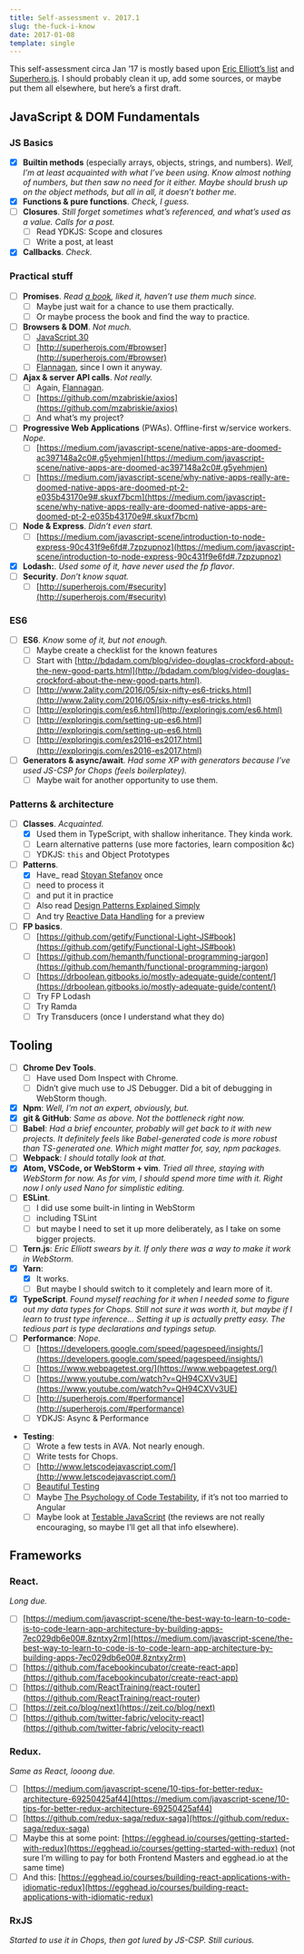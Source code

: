 ```yaml
---
title: Self-assessment v. 2017.1
slug: the-fuck-i-know
date: 2017-01-08
template: single
---
```

This self-assessment circa Jan ’17 is mostly based upon [Eric Elliott’s list](https://medium.com/javascript-scene/top-javascript-frameworks-topics-to-learn-in-2017-700a397b711#.19gg46ezb) and [Superhero.js](http://superherojs.com/). I should probably clean it up, add some sources, or maybe put them all elsewhere, but here’s a first draft.

## JavaScript & DOM Fundamentals

### JS Basics

- [x] **Builtin methods** (especially arrays, objects, strings, and numbers).
_Well, I’m at least acquainted with what I’ve been using. Know almost nothing of numbers, but then saw no need for it either. Maybe should brush up on the object methods, but all in all, it doesn’t bother me._
- [x] **Functions & pure functions**.
_Check, I guess._
- [ ] **Closures**.
_Still forget sometimes what’s referenced, and what’s used as a value. Calls for a post._
    - [ ] Read YDKJS: Scope and closures
    - [ ] Write a post, at least
- [x] **Callbacks**.
_Check._

### Practical stuff

- [ ] **Promises**.
_Read [a book](http://shop.oreilly.com/product/0636920032151.do), liked it, haven’t use them much since._
    - [ ] Maybe just wait for a chance to use them practically.
    - [ ] Or maybe process the book and find the way to practice.
- [ ] **Browsers & DOM**.
_Not much._
    - [ ] [JavaScript 30](https://javascript30.com/)
    - [ ] [http://superherojs.com/#browser](http://superherojs.com/#browser)
    - [ ] [Flannagan](http://shop.oreilly.com/product/9780596805531.do), since I own it anyway.
- [ ] **Ajax & server API calls**.
_Not really._
    - [ ] Again, [Flannagan](http://shop.oreilly.com/product/9780596805531.do).
    - [ ] [https://github.com/mzabriskie/axios](https://github.com/mzabriskie/axios)
    - [ ] And what’s my project?
- [ ] **Progressive Web Applications** (PWAs). Offline-first w/service workers.
_Nope._
    - [ ] [https://medium.com/javascript-scene/native-apps-are-doomed-ac397148a2c0#.g5yehmjen](https://medium.com/javascript-scene/native-apps-are-doomed-ac397148a2c0#.g5yehmjen)
    - [ ] [https://medium.com/javascript-scene/why-native-apps-really-are-doomed-native-apps-are-doomed-pt-2-e035b43170e9#.skuxf7bcm](https://medium.com/javascript-scene/why-native-apps-really-are-doomed-native-apps-are-doomed-pt-2-e035b43170e9#.skuxf7bcm)
- [ ] **Node & Express**.
_Didn’t even start._
    - [ ] [https://medium.com/javascript-scene/introduction-to-node-express-90c431f9e6fd#.7zpzupnoz](https://medium.com/javascript-scene/introduction-to-node-express-90c431f9e6fd#.7zpzupnoz)
- [x] **Lodash:**.
_Used some of it, have never used the fp flavor_.
- [ ] **Security**.
_Don’t know squat._
    - [ ] [http://superherojs.com/#security](http://superherojs.com/#security)

### ES6

- [ ] **ES6**.
_Know_ some _of it, but not enough._
    - [ ] Maybe create a checklist for the known features
    - [ ] Start with [http://bdadam.com/blog/video-douglas-crockford-about-the-new-good-parts.html](http://bdadam.com/blog/video-douglas-crockford-about-the-new-good-parts.html).
    - [ ]  [http://www.2ality.com/2016/05/six-nifty-es6-tricks.html](http://www.2ality.com/2016/05/six-nifty-es6-tricks.html)
    - [ ] [http://exploringjs.com/es6.html](http://exploringjs.com/es6.html)
    - [ ] [http://exploringjs.com/setting-up-es6.html](http://exploringjs.com/setting-up-es6.html)
    - [ ] [http://exploringjs.com/es2016-es2017.html](http://exploringjs.com/es2016-es2017.html)
- [ ] **Generators & async/await**.
_Had some XP with generators because I’ve used JS-CSP for Chops (feels boilerplatey)._
    - [ ] Maybe wait for another opportunity to use them.

### Patterns & architecture

- [ ] **Classes**.
_Acquainted._
    - [x] Used them in TypeScript, with shallow inheritance. They kinda work.
    - [ ] Learn alternative patterns (use more factories, learn composition &c)
    - [ ] YDKJS: `this` and Object Prototypes
- [ ] **Patterns**.
    - [x] Have_ read [Stoyan Stefanov](http://shop.oreilly.com/product/9780596806767.do) once
    - [ ] need to process it
    - [ ] and put it in practice
    - [ ] Also read [Design Patterns Explained Simply](https://sourcemaking.com/design-patterns-ebook)
    - [ ] And try [Reactive Data Handling](https://www.manning.com/books/reactive-data-handling) for a preview
- [ ] **FP basics**.
    - [ ] [https://github.com/getify/Functional-Light-JS#book](https://github.com/getify/Functional-Light-JS#book)
    - [ ] [https://github.com/hemanth/functional-programming-jargon](https://github.com/hemanth/functional-programming-jargon)
    - [ ] [https://drboolean.gitbooks.io/mostly-adequate-guide/content/](https://drboolean.gitbooks.io/mostly-adequate-guide/content/)
    - [ ] Try FP Lodash
    - [ ] Try Ramda
    - [ ] Try Transducers (once I understand what they do)

## Tooling

- [ ] **Chrome Dev Tools**.
    - [ ] Have used Dom Inspect with Chrome.
    - [ ] Didn’t give much use to JS Debugger. Did a bit of debugging in WebStorm though.
- [x] **Npm**:
_Well, I’m not an expert, obviously, but._
- [x] **git & GitHub**: _Same as above. Not the bottleneck right now._
- [ ] **Babel**:
_Had a brief encounter, probably will get back to it with new projects. It definitely feels like Babel-generated code is more robust than TS-generated one. Which might matter for, say, npm packages._
- [ ] **Webpack**:
_I should totally look at that._
- [x] **Atom, VSCode, or WebStorm + vim**.
_Tried all three, staying with WebStorm for now. As for vim, I should spend more time with it. Right now I only used Nano for simplistic editing._
- [ ] **ESLint**.
    - [ ] I did use some built-in linting in WebStorm
    - [ ] including TSLint
    - [ ] but maybe I need to set it up more deliberately, as I take on some bigger projects.
- [ ] **Tern.js**:
_Eric Elliott swears by it. If only there was a way to make it work in WebStorm._
- [x] **Yarn**:
    - [x] It works.
    - [ ] But maybe I should switch to it completely and learn more of it.
- [x] **TypeScript**.
_Found myself reaching for it when I needed some to figure out my data types for Chops. Still not sure it was worth it, but maybe if I learn to trust type inference... Setting it up is actually pretty easy. The tedious part is type declarations and typings setup._
- [ ] **Performance**:
_Nope._
    - [ ] [https://developers.google.com/speed/pagespeed/insights/](https://developers.google.com/speed/pagespeed/insights/)
    - [ ] [https://www.webpagetest.org/](https://www.webpagetest.org/)
    - [ ] [https://www.youtube.com/watch?v=QH94CXVv3UE](https://www.youtube.com/watch?v=QH94CXVv3UE)
    - [ ] [http://superherojs.com/#performance](http://superherojs.com/#performance)
    - [ ] YDKJS: Async & Performance
- **Testing**:
    - [ ] Wrote a few tests in AVA. Not nearly enough.
    - [ ] Write tests for Chops.
    - [ ] [http://www.letscodejavascript.com/](http://www.letscodejavascript.com/)
    - [ ] [Beautiful Testing](http://shop.oreilly.com/product/9780596159825.do)
    - [ ] Maybe [The Psychology of Code Testability](https://frontendmasters.com/courses/angularjs-and-code-testability/), if it’s not too married to Angular
    - [ ] Maybe look at [Testable JavaScript](http://shop.oreilly.com/product/0636920024699.do) (the reviews are not really encouraging, so maybe I’ll get all that info elsewhere).

## Frameworks

### React.

_Long due._
- [ ] [https://medium.com/javascript-scene/the-best-way-to-learn-to-code-is-to-code-learn-app-architecture-by-building-apps-7ec029db6e00#.8zntxy2rm](https://medium.com/javascript-scene/the-best-way-to-learn-to-code-is-to-code-learn-app-architecture-by-building-apps-7ec029db6e00#.8zntxy2rm)
- [ ] [https://github.com/facebookincubator/create-react-app](https://github.com/facebookincubator/create-react-app)
- [ ] [https://github.com/ReactTraining/react-router](https://github.com/ReactTraining/react-router)
- [ ] [https://zeit.co/blog/next](https://zeit.co/blog/next)
- [ ] [https://github.com/twitter-fabric/velocity-react](https://github.com/twitter-fabric/velocity-react)

### Redux.

_Same as React, looong due._
- [ ] [https://medium.com/javascript-scene/10-tips-for-better-redux-architecture-69250425af44](https://medium.com/javascript-scene/10-tips-for-better-redux-architecture-69250425af44)
- [ ] [https://github.com/redux-saga/redux-saga](https://github.com/redux-saga/redux-saga)
- [ ] Maybe this at some point: [https://egghead.io/courses/getting-started-with-redux](https://egghead.io/courses/getting-started-with-redux) (not sure I’m willing to pay for both Frontend Masters and egghead.io at the same time)
- [ ] And this: [https://egghead.io/courses/building-react-applications-with-idiomatic-redux](https://egghead.io/courses/building-react-applications-with-idiomatic-redux)

### RxJS

_Started to use it in Chops, then got lured by JS-CSP. Still curious._
